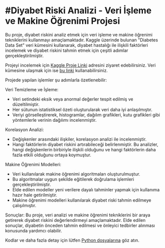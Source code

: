#Diyabet Riski Analizi - Veri İşleme ve Makine Öğrenimi Projesi
===========================================

Bu proje, diyabet riskini analiz etmek için veri işleme ve makine öğrenimi tekniklerini kullanmayı amaçlamaktadır. Kaggle üzerinde bulunan "Diabetes Data Set" veri kümesini kullanarak, diyabet hastalığı ile ilişkili faktörleri incelemek ve diyabet riskini tahmin etmek için çeşitli adımlar gerçekleştirilmiştir.

Projeyi incelemek için [Kaggle Proje Linki](https://www.kaggle.com/muhammedaydin/diabetes-data-analysis) adresini ziyaret edebilirsiniz. Veri kümesine ulaşmak için ise [bu linki](https://www.kaggle.com/datasets/mathchi/diabetes-data-set?select=diabetes.csv) kullanabilirsiniz.

Projede yapılan işlemler şu adımlarla özetlenebilir:

Veri Temizleme ve İşleme:
- Veri setindeki eksik veya anormal değerler tespit edilmiş ve düzeltilmiştir.
- Her sütunun istatistiksel özeti oluşturularak veri daha iyi anlaşılmıştır.
- Veriyi görselleştirerek, histogramlar, dağılım grafikleri, kutu grafikleri gibi yöntemlerle verinin dağılımı incelenmiştir.

Korelasyon Analizi:
- Değişkenler arasındaki ilişkiler, korelasyon analizi ile incelenmiştir.
- Hangi faktörlerin diyabet riskini artırabileceği belirlenmiştir. Bu analizler, hangi değişkenlerin birbiriyle ilişkili olduğunu ve hangi faktörlerin daha fazla etkili olduğunu ortaya koymuştur.

Makine Öğrenimi Modelleri:
- Veri kullanılarak makine öğrenimi algoritmaları oluşturulmuştur.
- Bu algoritmalar uygun şekilde eğitilerek doğrulama işlemleri gerçekleştirilmiştir.
- Elde edilen modeller yeni verilere dayalı tahminler yapmak için kullanıma hazır hale getirilmiştir.
- Makine öğrenimi modelleri kullanılarak diyabet riski tahmin edilmeye çalışılmıştır.

Sonuçlar:
Bu proje, veri analizi ve makine öğrenimi tekniklerini bir araya getirerek diyabet riskini değerlendirmeyi amaçlamaktadır. Elde edilen sonuçlar, diyabetin önceden tahmin edilmesi ve önleyici tedbirler alınması konusunda yardımcı olabilir.

Kodlar ve daha fazla detay için lütfen [Python dosyalarına](https://www.kaggle.com/muhammedaydin/diabetes-data-analysis) göz atın.
